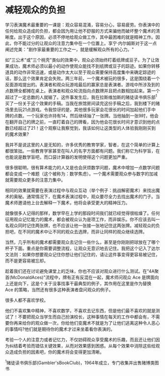 # 减轻观众的负担

学习表演魔术最重要的一课是：观众容易混淆，容易分心，容易疲劳。你表演中的任何给观众造成的负担，都会因为用让他不舒服的方式来骗他而破坏整个魔术的清晰度。出于这个原因，必须不停地给观众做工作，其中最困难的就是精神工作。因此，你不能过分的让观众的注意力集中在一个位置上。享宁·内尔姆斯对于这一点阐述完美："剧作家最重要的工作之一，就是缓解观众所有的心力。"

如"三公术"或"三个桃壳"类似的效果中，观众必须始终盯着纸牌或豆子。为了让效果成功，魔术师必须以最小的动作使观众能找不到纸牌或豆子的踪迹。如果你转移道具的动作非常迅速，或是动作太大以至于观众需要保持高度集中来确定踪迹的话，那么这个效果肯定会失败。两三年前，一个魔术被玩的很多，这是围绕着一个反面游戏提出的。表演者和观众玩游戏最后的赢家总是表演者。游戏中所涉及到的点数牌全都摊在桌上。表演者和观众轮流指向点数牌并且把点数相加起来。第一个超过了一定总数的人就输了。这件事发生后，我在拉斯维加斯的赌徒读书俱乐部<sup>1</sup>买了一份关于这个效果的手稿。当我在旅馆房间读完这份手稿之后，我到楼下的赌场里去玩21点游戏。令我惊讶的是，其他很多玩家会花很长的时间加起他们手中牌的点数。一个玩家也许持有14，然后继续抽了一张牌。当他抽到一张9时，他会在翻开自己的牌之前，一直盯着自己的牌看，因为他会花很长时间才意识到他的点数已经超过了21！这个观察让我察觉到，我该如何让这类型的人体验我刚刚买到的魔术效果?

我并不是说这里的人是无知的，许多优秀的教育学家，智者，在这个简单的计算上都很笨拙。一些教育学家甚至在叫人的名字方面都有问题。我们称它为科学盲，在也能说是数学盲吧，而口袋计算器的发明使得这个问题更加严重。

很多很聪明，很有算术能力的人又是也会厌烦数学问题，魔术中增加一点数学问题都会变成一个难题（这个被称为：数学焦虑）。一个魔术需要观众参与数字的加减就需要观众更多的注意力集中。

相同的效果就需要在表演过程中与观众互动（举个例子：挑战解密魔术）来找出魔术的奥秘。通常情况下，在魔术表演过程中，观众要尽全力去找出魔术的门子。当魔术师邀请他上台去解释一下魔术，他将会承受更大的精神压力。

就像很多人记得的那样，数学早在上学的那段时间我们就已经觉得很枯燥了。任何征用观众记忆能力的魔术，都会被观众认为是项工作，而非娱乐。你不应该去叫一名观众同时记住两张牌，也不应该让他一张接一张地记住这两张牌。减轻观众的负担吧，在不同的魔术中让不同的观众去选牌，而非让同样的观众继续选牌。

当然，几乎所有的魔术都需要观众去记住一些什么，甚至是你刚刚把球放在了哪个杯子下面。重点是你需要调整流程，让观众无意识地去记住。我把这个记入了达尔文法则：如果你想要观众记住你想让他们记住的，请让这件事变得更容易被记住，而不是更容易被忘却。

趁着我们还在讨论避免课堂上的乏味，你也不应该对观众进行什么测试。在"4A聚首(McDonaldAces)"流程中，牌有正有反混在一起，魔术师问观众 Ace 是牌面向上还是向下，这是个关于没事找事干最典型的例子，其作用在这里是作为替换 Ace 的策略，当然还有很多这种表演者盘问观众的例子。

很多人都不喜欢学校。

他们不喜欢集中精神，不喜欢数学，不喜欢去记东西，但是他们最不喜欢的就是测试了！不要把观众当学生而自己扮演校长，这种事情在每天的工作中都会有，不需要你再来给你的观众做一次，你给他们变魔术不就是为了让他们逃离这种令人恶心的事情吗?他们就是期待你的魔术才过来坐着看你表演的。

考验一个人的注意力或者记忆力，不仅妨碍观众享受魔术的乐趣，而且还让他们因为纠结着考验而错估关键效果，从而对效果感到困惑。从每个效果中消除这些给观众造成负担的因素吧，你的魔术将会变得更加清晰。

<sup>1</sup>赌徒读书俱乐部(Gambler'sBookClub)，1964年成立，专门收集并出售赌博类图书